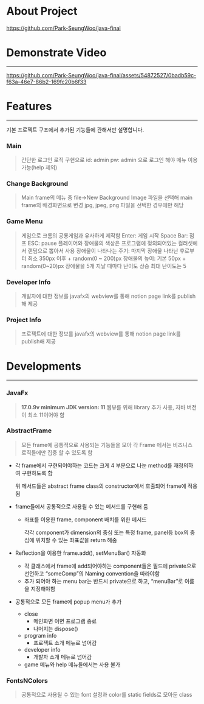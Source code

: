 # About Project

https://github.com/Park-SeungWoo/java-final

# Demonstrate Video

---

https://github.com/Park-SeungWoo/java-final/assets/54872527/0badb59c-f63a-46e7-86b2-169fc20b6f33

# Features

---

기본 프로젝트 구조에서 추가된 기능들에 관해서만 설명합니다.

### Main

> 간단한 로그인 로직 구현으로
id: admin
pw: admin
으로 로그인 해야 메뉴 이용 가능(help 제외)
>

### Change Background

> Main frame의 메뉴 중 file→New Background Image
파일을 선택해 main frame의 배경화면으로 변경
jpg, jpeg, png 파일을 선택한 경우에만 해당
>

### Game Menu

> 게임으로 크롬의 공룡게임과 유사하게 제작함
Enter: 게임 시작
Space Bar: 점프
ESC: pause
플레이어와 장애물의 색상은 프로그램에 젖의되어있는 컬러셋에서 랜덤으로 뽑아서 사용
장애물이 나타나는 주기: 마지막 장애물 나타난 후로부터 최소 350px 이후 + random(0 ~ 200)px
장애물의 높이: 기본 50px + random(0~20)px
장애물을 5개 지날 때마다 난이도 상승
최대 난이도는 5
>

### Developer Info

> 개발자에 대한 정보를 javafx의 webview를 통해 notion page link를 publish해 제공
>

### Project Info

> 프로젝트에 대한 정보를 javafx의 webview를 통해 notion page link를 publish해 제공
>

# Developments

---

### JavaFx

> **17.0.9v
minimum JDK version: 11**
웹뷰를 위해 library 추가 사용, 자바 버전이 최소 11이어야 함
>

### AbstractFrame

> 모든 frame에 공통적으로 사용되는 기능들을 모아 각 Frame 에서는 비즈니스 로직들에만 집중 할 수 있도록 함
>
- 각 frame에서 구현되어야하는 코드는 크게 4 부분으로 나눈 method를 재정의하여 구현하도록 함

  위 메서드들은 abstract frame class의 constructor에서 호출되어 frame에 적용됨

- frame들에서 공통적으로 사용될 수 있는 메서드를 구현해 둠
    - 좌표를 이용한 frame, component 배치를 위한 메서드

      각각 component가 dimension의 중심 또는 특정 frame, panel등 box의 중심에 위치할 수 있는 좌표값을 return 해줌

- Reflection을 이용한 frame.add(), setMenuBar() 자동화
    - 각 클래스에서 frame에 add되어야하는 component들은 필드에 private으로 선언하고 “someComp”의 Naming convention을 따라야함
    - 추가 되어야 하는 menu bar는 반드시 private으로 하고, “menuBar”로 이름을 지정해야함
- 공통적으로 모든 frame에 popup menu가 추가
    - close
        - 메인화면 이면 프로그램 종료
        - 나머지는 dispose()
    - program info
        - 프로젝트 소개 메뉴로 넘어감
    - developer info
        - 개발자 소개 메뉴로 넘어감
    - game 메뉴와 help 메뉴들에서는 사용 불가

### FontsNColors

> 공통적으로 사용될 수 있는 font 설정과 color를 static fields로 모아둔 class
>